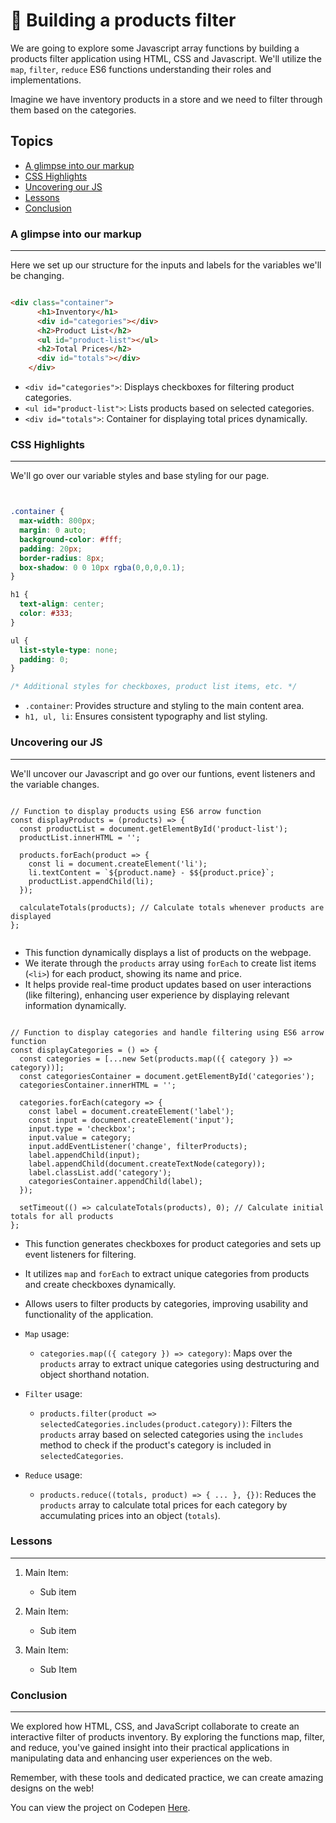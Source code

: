 # 🏪 Building a products filter

We are going to explore some Javascript array functions by building a products filter application using HTML, CSS and Javascript. We'll utilize the `map`, `filter`, `reduce` ES6 functions understanding their roles and implementations.

Imagine we have inventory products in a store and we need to filter through them based on the categories.

## Topics
- [A glimpse into our markup](#a-glimpse-into-our-markup)
- [CSS Highlights](#css-highlights)
- [Uncovering our JS](#uncovering-our-js)
- [Lessons](#lessons)
- [Conclusion](#conclusion)

### A glimpse into our markup

___

Here we set up our structure for the inputs and labels for the variables we'll be changing.

```HTML

<div class="container">
      <h1>Inventory</h1>
      <div id="categories"></div>
      <h2>Product List</h2>
      <ul id="product-list"></ul>
      <h2>Total Prices</h2>
      <div id="totals"></div>
    </div>

```

- `<div id="categories">`: Displays checkboxes for filtering product categories.
- `<ul id="product-list">`: Lists products based on selected categories.
- `<div id="totals">`: Container for displaying total prices dynamically.


### CSS Highlights

___

We'll go over our variable styles and base styling for our page.


```CSS


.container {
  max-width: 800px;
  margin: 0 auto;
  background-color: #fff;
  padding: 20px;
  border-radius: 8px;
  box-shadow: 0 0 10px rgba(0,0,0,0.1);
}

h1 {
  text-align: center;
  color: #333;
}

ul {
  list-style-type: none;
  padding: 0;
}

/* Additional styles for checkboxes, product list items, etc. */


```

- `.container`: Provides structure and styling to the main content area.
- `h1, ul, li`: Ensures consistent typography and list styling.

### Uncovering our JS

___

We'll uncover our Javascript and go over our funtions, event listeners and the variable changes.

```JS

// Function to display products using ES6 arrow function
const displayProducts = (products) => {
  const productList = document.getElementById('product-list');
  productList.innerHTML = '';

  products.forEach(product => {
    const li = document.createElement('li');
    li.textContent = `${product.name} - $${product.price}`;
    productList.appendChild(li);
  });

  calculateTotals(products); // Calculate totals whenever products are displayed
};


```

- This function dynamically displays a list of products on the webpage.
- We iterate through the `products` array using `forEach` to create list items (`<li>`) for each product, showing its name and price.
- It helps provide real-time product updates based on user interactions (like filtering), enhancing user experience by displaying relevant information dynamically.

```JS

// Function to display categories and handle filtering using ES6 arrow function
const displayCategories = () => {
  const categories = [...new Set(products.map(({ category }) => category))];
  const categoriesContainer = document.getElementById('categories');
  categoriesContainer.innerHTML = '';

  categories.forEach(category => {
    const label = document.createElement('label');
    const input = document.createElement('input');
    input.type = 'checkbox';
    input.value = category;
    input.addEventListener('change', filterProducts);
    label.appendChild(input);
    label.appendChild(document.createTextNode(category));
    label.classList.add('category');
    categoriesContainer.appendChild(label);
  });

  setTimeout(() => calculateTotals(products), 0); // Calculate initial totals for all products
};

```

- This function generates checkboxes for product categories and sets up event listeners for filtering.
- It utilizes `map` and `forEach` to extract unique categories from products and create checkboxes dynamically.
- Allows users to filter products by categories, improving usability and functionality of the application.



- `Map` usage:
    - `categories.map(({ category }) => category)`: Maps over the `products` array to extract unique categories using destructuring and object shorthand notation.
- `Filter` usage:
    - `products.filter(product => selectedCategories.includes(product.category))`: Filters the `products` array based on selected categories using the `includes` method to check if the product's category is included in `selectedCategories`.
- `Reduce` usage:
    - `products.reduce((totals, product) => { ... }, {})`: Reduces the `products` array to calculate total prices for each category by accumulating prices into an object (`totals`).


### Lessons
___

1. Main Item:
    - Sub item

2. Main Item:
    - Sub item

3. Main Item:
    - Sub Item

### Conclusion
___

We explored how HTML, CSS, and JavaScript collaborate to create an interactive filter of products inventory. By exploring the functions map, filter, and reduce, you've gained insight into their practical applications in manipulating data and enhancing user experiences on the web.

Remember, with these tools and dedicated practice, we can create amazing designs on the web!

You can view the project on Codepen [Here](). 
